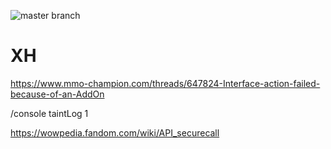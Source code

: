 ![master branch](https://github.com/opussf/XH/actions/workflows/normal_test/badge.svg?branch=master)

# XH

https://www.mmo-champion.com/threads/647824-Interface-action-failed-because-of-an-AddOn

/console taintLog 1

https://wowpedia.fandom.com/wiki/API_securecall

